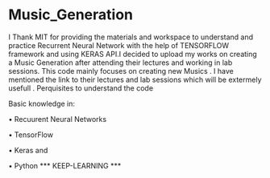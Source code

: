 # Music_Generation
I Thank MIT for providing the materials and workspace to understand and practice Recurrent Neural Network with the help of TENSORFLOW framework and using KERAS API.I decided to upload my works on creating a Music Generation after attending their lectures and working in lab sessions. This code mainly focuses on creating new Musics . I have mentioned the link to their lectures and lab sessions which will be extermely usefull .
Perquisites to understand the code

Basic knowledge in:

•	Recuurent Neural Networks 

•	TensorFlow 

•	Keras and

•	Python
				                                                        *** KEEP-LEARNING ***
